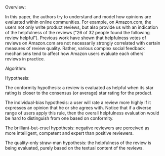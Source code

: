 Overview:

In this paper, the authors try to understand and model how opinions are evaluated within online communities. For example, on Amazon.com, the users not only write product reviews, but also provide us with an indication of the helpfulness of the reviews ("26 of 32 people found the following review helpful"). Previous work have shown that helpfulness votes of reviews on Amazon.com are not necessarily strongly correlated with certain measures of review quality. Rather, various complex social feedback mechanisms tend to affect how Amazon users evaluate each others' reviews in practice.

Algorithm:



Hypothesis:

The conformity hypothesis: 
a review is evaluated as helpful when its star rating is closer to the consensus (or average) star rating for the product.

The individual-bias hypothesis: 
a user will rate a review more highly if it expresses an opinion that he or she agrees with. Notice that if a diverse range of users apply this rule, then the overall helpfulness evaluation would be hard to distinguish from one based on conformity.

The brilliant-but-cruel hypothesis: 
negative reviewers are perceived as more intelligent, competent and expert than positive reviewers.

The quality-only straw-man hypothesis: 
the helpfulness of the review is being evaluated, purely based on the textual content of the reviews.
